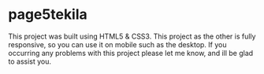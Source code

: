# page5tekila

This project was built using HTML5 & CSS3.
This project as the other is fully responsive, so you can use it on mobile such as the desktop. 
If you occurring any problems with this project please let me know, and ill be glad to assist you.
